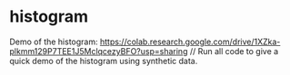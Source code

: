 # histogram

Demo of the histogram: https://colab.research.google.com/drive/1XZka-plkmm129P7TEE1J5MclqcezyBFO?usp=sharing //
Run all code to give a quick demo of the histogram using synthetic data.
